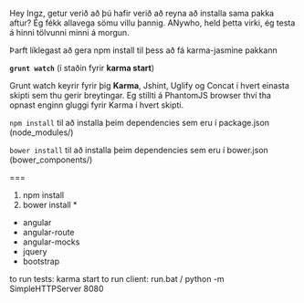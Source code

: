 Hey Ingz, getur verið að þú hafir verið að reyna að installa sama pakka aftur?
Ég fékk allavega sömu villu þannig. ANywho, held þetta virki, ég testa á hinni tölvunni minni á morgun.

Þarft líklegast að gera npm install til þess að fá karma-jasmine pakkann

**`grunt watch`** (í staðin fyrir **karma start**)

Grunt watch keyrir fyrir þig **Karma**, Jshint, Uglify og Concat í hvert einasta skipti sem thu gerir breytingar. Eg stillti á PhantomJS browser thví tha opnast enginn gluggi fyrir Karma í hvert skipti.


`npm install` til að installa þeim dependencies sem eru í package.json (node_modules/)

`bower install` til að installa þeim dependencies sem eru í bower.json (bower_components/)


===


1) npm install
2) bower install *
 - angular
 - angular-route
 - angular-mocks
 - jquery
 - bootstrap

to run tests: karma start 
to run client: run.bat / python -m SimpleHTTPServer 8080
